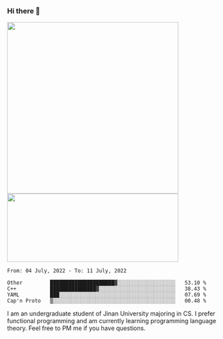 ### Hi there 👋

<!--
**pe200012/pe200012** is a ✨ _special_ ✨ repository because its `README.md` (this file) appears on your GitHub profile.

Here are some ideas to get you started:

- 🔭 I’m currently working on ...
- 🌱 I’m currently learning ...
- 👯 I’m looking to collaborate on ...
- 🤔 I’m looking for help with ...
- 💬 Ask me about ...
- 📫 How to reach me: ...
- 😄 Pronouns: ...
- ⚡ Fun fact: ...
-->
<p>
    <img width="400em" src="https://github-readme-stats.vercel.app/api?username=pe200012&show_icons=true&icon_color=f44336&title_color=757de8">
    <img width="400em" height="159em" src="https://github-readme-stats.vercel.app/api/top-langs/?username=pe200012&hide=html,cmake,css&title_color=757de8&layout=compact">
</p>

<!--START_SECTION:waka-->
```text
From: 04 July, 2022 - To: 11 July, 2022

Other         █████████████████████▓░░░░░░░░░░░░░░░░░░░   53.10 % 
C++           ███████████████▓░░░░░░░░░░░░░░░░░░░░░░░░░   38.43 % 
YAML          ███░░░░░░░░░░░░░░░░░░░░░░░░░░░░░░░░░░░░░░   07.69 % 
Cap'n Proto   ▒░░░░░░░░░░░░░░░░░░░░░░░░░░░░░░░░░░░░░░░░   00.48 % 
```
<!--END_SECTION:waka-->

I am an undergraduate student of Jinan University majoring in CS. I prefer functional programming and am currently learning programming language theory. Feel free to PM me if you have questions.
